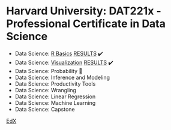 # Harvard University: DAT221x - Professional Certificate in Data Science


* Data Science: [R Basics](https://www.edx.org/course/r-basics-2) [RESULTS](https://github.com/helpthx/Data_Science/tree/master/EdX/HarvardX:%20PH125.1x%20-%20Data%20Science:%20R%20Basics) :heavy_check_mark: 
* Data Science: [Visualization](https://courses.edx.org/courses/course-v1:HarvardX+PH125.2x+1T2019/course/) [RESULTS](https://github.com/helpthx/Data_Science/tree/master/EdX/Harvard%20University:%20Professional%20Certificate%20in%20Data%20Science) :heavy_check_mark: 
* Data Science: Probability :blue_book:
* Data Science: Inference and Modeling
* Data Science: Productivity Tools
* Data Science: Wrangling
* Data Science: Linear Regression
* Data Science: Machine Learning
* Data Science: Capstone

[EdX](https://www.edx.org/professional-certificate/harvardx-data-science)

